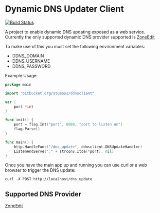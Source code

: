 Dynamic DNS Updater Client
==========================
[![Build Status](https://travis-ci.org/stumoss/ddnsclient-go.svg?branch=master)](https://travis-ci.org/stumoss/ddnsclient-go)

A project to enable dynamic DNS updating exposed as a web service. Currently
the only supported dynamic DNS provider supported is [ZoneEdit](http://www.zoneedit.com "ZoneEdit")

To make use of this you must set the following environment variables:
* DDNS_DOMAIN
* DDNS_USERNAME
* DDNS_PASSWORD

Example Usage:
```go
package main

import "bitbucket.org/stumoss/ddnsclient"

var (
    port *int
)

func init() {
    port = flag.Int("port", 8080, "port to listen on")
    flag.Parse()
}

func main() {
    http.HandleFunc("/dns_update", ddnsclient.DNSUpdateHandler)
    ListenAndServe(":" + strconv.Itoa(*port), nil)
}
```

Once you have the main app up and running you can use curl or a web browser
to trigger the DNS update:

    curl -X POST http://localhost/dns_update


Supported DNS Provider
----------------------
[ZoneEdit](http://www.zoneedit.com "ZoneEdit")

